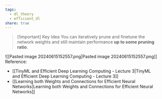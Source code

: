 ```yaml
---
tags:
  - dl_theory
  - efficient_dl
share: true
---
```


> [!important] Key Idea
> You can iteratively prune and finetune the network weights and still maintain performance **up to some pruning ratio**.



![[Pasted image 20240615152557.png|Pasted image 20240615152557.png]]
Reference:
- [[TinyML and Efficient Deep Learning Computing - Lecture 3|TinyML and Efficient Deep Learning Computing - Lecture 3]]
- [[Learning both Weights and Connections for Efficient Neural Networks|Learning both Weights and Connections for Efficient Neural Networks]]